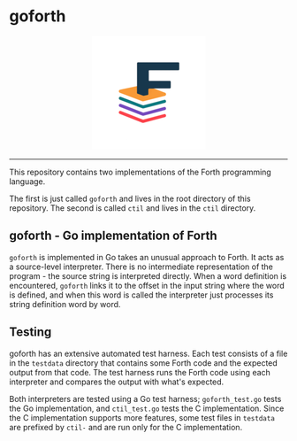 # goforth

<p align="center">
  <img alt="Logo" src="doc/goforth-logo-sm.png" />
</p>

----

This repository contains two implementations of the Forth programming language.

The first is just called `goforth` and lives in the root directory of this
repository. The second is called `ctil` and lives in the `ctil` directory.

## goforth - Go implementation of Forth

`goforth` is implemented in Go takes an unusual approach to Forth. It acts
as a source-level interpreter. There is no intermediate representation of
the program - the source string is interpreted directly. When a word definition
is encountered, `goforth` links it to the offset in the input string where
the word is defined, and when this word is called the interpreter just
processes its string definition word by word.

## Testing

goforth has an extensive automated test harness. Each test consists of a file
in the `testdata` directory that contains some Forth code and the expected
output from that code. The test harness runs the Forth code using each
interpreter and compares the output with what's expected.

Both interpreters are tested using a Go test harness; `goforth_test.go` tests
the Go implementation, and `ctil_test.go` tests the C implementation. Since the
C implementation supports more features, some test files in `testdata` are
prefixed by `ctil-` and are run only for the C implementation.
